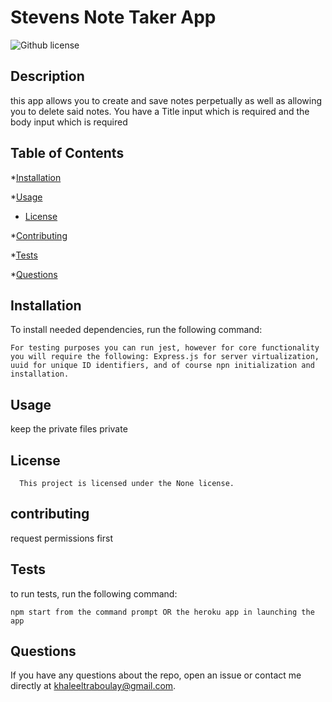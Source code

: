 # Stevens Note Taker App
![Github license](https://img.shields.io/badge/license-None-blue.svg)

## Description

this app allows you to create and save notes perpetually as well as allowing you to delete said notes.  You have a Title input which is required and the body input which is required

## Table of Contents

*[Installation](#installation)

*[Usage](#usage)
* [License](#license)

*[Contributing](#contributing)

*[Tests](#tests)

*[Questions](#questions)

## Installation

To install needed dependencies, run the following command:

```
For testing purposes you can run jest, however for core functionality you will require the following: Express.js for server virtualization, uuid for unique ID identifiers, and of course npn initialization and installation.
```

## Usage

keep the private files private

## License
      This project is licensed under the None license.

## contributing 

request permissions first

## Tests

to run tests, run the following command:

```
npm start from the command prompt OR the heroku app in launching the app
```

## Questions

If you have any questions about the repo, open an issue or contact me directly at khaleeltraboulay@gmail.com.

